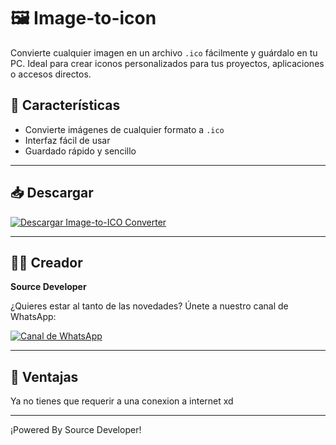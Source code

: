 # 🖼️ Image-to-icon

Convierte cualquier imagen en un archivo `.ico` fácilmente y guárdalo en tu PC. Ideal para crear iconos personalizados para tus proyectos, aplicaciones o accesos directos.

## 🚀 Características
- Convierte imágenes de cualquier formato a `.ico`
- Interfaz fácil de usar
- Guardado rápido y sencillo

---

## 📥 Descargar

[![Descargar Image-to-ICO Converter](https://img.shields.io/badge/Descargar-Image--to--ICO--Converter-blue?style=for-the-badge&logo=windows)](https://dl.dropboxusercontent.com/scl/fi/pkktlgqdod8on6mj1epch/Image-to-ICO-Converter-Setup-1.0.0.exe?rlkey=eajwadjr9vka4caqu16gwq3bk&dl=1)

---

## 👨‍💻 Creador

**Source Developer**

¿Quieres estar al tanto de las novedades? Únete a nuestro canal de WhatsApp:

[![Canal de WhatsApp](https://img.shields.io/badge/WhatsApp-Canal-25D366?style=for-the-badge&logo=whatsapp)](https://www.whatsapp.com/channel/0029VarSMCuL2AU2EUONKu08)

---

## 🤑 Ventajas

Ya no tienes que requerir a una conexion a internet xd

---

¡Powered By Source Developer!

